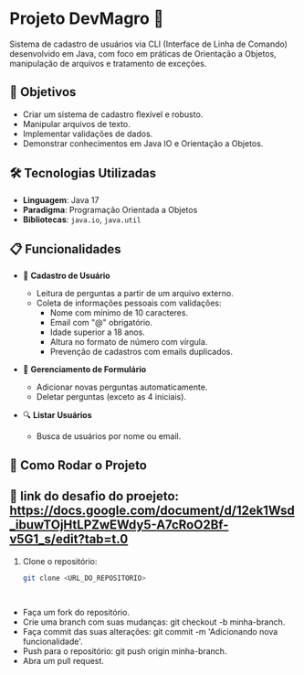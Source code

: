 # Projeto DevMagro 🚀

Sistema de cadastro de usuários via CLI (Interface de Linha de Comando) desenvolvido em Java, com foco em práticas de Orientação a Objetos, manipulação de arquivos e tratamento de exceções.

## 🎯 Objetivos

- Criar um sistema de cadastro flexível e robusto.
- Manipular arquivos de texto.
- Implementar validações de dados.
- Demonstrar conhecimentos em Java IO e Orientação a Objetos.

## 🛠 Tecnologias Utilizadas

- **Linguagem**: Java 17
- **Paradigma**: Programação Orientada a Objetos
- **Bibliotecas**: `java.io`, `java.util`

## 📋 Funcionalidades

- 📝 **Cadastro de Usuário**
  - Leitura de perguntas a partir de um arquivo externo.
  - Coleta de informações pessoais com validações:
    - Nome com mínimo de 10 caracteres.
    - Email com "@" obrigatório.
    - Idade superior a 18 anos.
    - Altura no formato de número com vírgula.
    - Prevenção de cadastros com emails duplicados.

- 📄 **Gerenciamento de Formulário**
  - Adicionar novas perguntas automaticamente.
  - Deletar perguntas (exceto as 4 iniciais).
  
- 🔍 **Listar Usuários**
  - Busca de usuários por nome ou email.

## 📂 Como Rodar o Projeto
## 🎯 link do desafio do proejeto: https://docs.google.com/document/d/12ek1Wsd_ibuwTOjHtLPZwEWdy5-A7cRoO2Bf-v5G1_s/edit?tab=t.0

1. Clone o repositório:
   ```bash
   git clone <URL_DO_REPOSITORIO>
 
  
- Faça um fork do repositório.
- Crie uma branch com suas mudanças: git checkout -b minha-branch.
-  Faça commit das suas alterações: git commit -m 'Adicionando nova funcionalidade'.
- Push para o repositório: git push origin minha-branch.
- Abra um pull request. 
